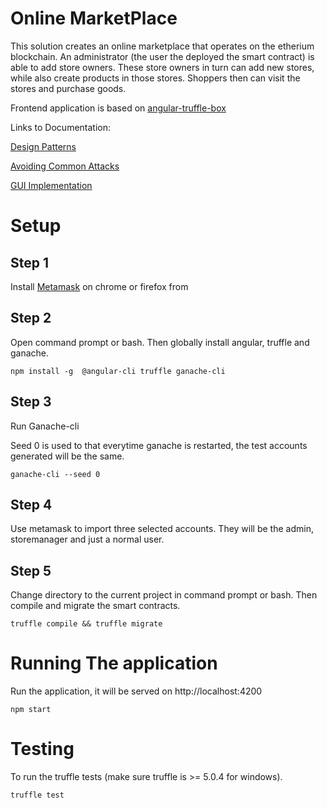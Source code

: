 # Online MarketPlace

This solution creates an online marketplace that operates on the etherium blockchain. An administrator (the user the deployed the smart contract)
is able to add store owners. These store owners in turn can add new stores, while also create products in those stores.
Shoppers then can visit the stores and purchase goods.


Frontend application is based on [angular-truffle-box](https://truffleframework.com/boxes/angular-truffle-box)

Links to Documentation:

[Design Patterns](design_pattern_desicions.md)

[Avoiding Common Attacks](avoiding_common_attacks.md)

[GUI Implementation](gui_implementation.md)

# Setup

## Step 1

Install [Metamask](https://metamask.io/) on chrome or firefox from 

## Step 2

Open command prompt or bash. Then globally install angular, truffle and ganache.

```
npm install -g  @angular-cli truffle ganache-cli
```

## Step 3
Run Ganache-cli

Seed 0 is used to that everytime ganache is restarted, the test accounts generated will be the same.

```
ganache-cli --seed 0 
```

## Step 4

Use metamask to import three selected accounts. They will be the admin, storemanager and just a normal user.

## Step 5

Change directory to the current project in command prompt or bash. Then compile and migrate the smart contracts.

```
truffle compile && truffle migrate
```

# Running The application

Run the application, it will be served on http://localhost:4200
```
npm start
```

# Testing

To run the truffle tests (make sure truffle is >= 5.0.4 for windows).

```
truffle test
```

